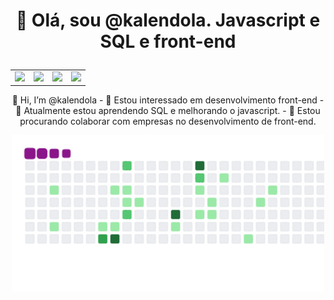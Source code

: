 <h1><p align="center">👋 Olá, sou @kalendola. Javascript e SQL e front-end</p></h1>
<table align="center">
 <tr>
   <td>
      <img src="https://img.shields.io/badge/HTML-239120?style=for-the-badge&logo=html5&logoColor=white" /> 
   </td> 
   <td>
     <img src="https://img.shields.io/badge/CSS-239120?&style=for-the-badge&logo=css3&logoColor=white" />
   </td>
    <td>
      <img src="https://img.shields.io/badge/PURE-JAVASCRIPT-F7DF1E?style=for-the-badge&logo=javascript&logoColor=black" />
   </td>
   <td>
     <img src="http://img.shields.io/static/v1?label=STATUS&message=Developing&color=GREEN&style=for-the-badge" />
   </td>
  </tr>
  </table>
<p align="center">
👋 Hi, I’m @kalendola
- 👀 Estou interessado em desenvolvimento front-end
- 🌱 Atualmente estou aprendendo SQL e melhorando o javascript.
- 💞️ Estou procurando colaborar com empresas no desenvolvimento de front-end.
</p>

<p align="center"><img src="snake.gif" width="500px;" height="250px"></p>




